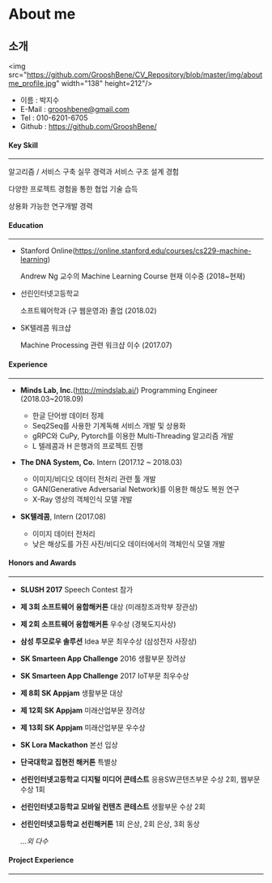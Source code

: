 # About me

## 소개

<img src="https://github.com/GrooshBene/CV_Repository/blob/master/img/aboutme_profile.jpg" width="138" height=212"/>

- 이름 : 박지수
- E-Mail : grooshbene@gmail.com
- Tel : 010-6201-6705
- Github : https://github.com/GrooshBene/

#### Key Skill

------

알고리즘 / 서비스 구축 실무 경력과 서비스 구조 설계 경험

다양한 프로젝트 경험을 통한 협업 기술 습득

상용화 가능한 연구개발 경력

#### Education

------

- Stanford Online(https://online.stanford.edu/courses/cs229-machine-learning)

  Andrew Ng 교수의 Machine Learning Course 현재 이수중 (2018~현재)

- 선린인터넷고등학교

  소프트웨어학과 (구 웹운영과) 졸업 (2018.02)

- SK텔레콤 워크샵

  Machine Processing 관련 워크샵 이수 (2017.07)

#### Experience

------

- **Minds Lab, Inc.**(http://mindslab.ai/) Programming Engineer (2018.03~2018.09)
  - 한글 단어쌍 데이터 정제
  - Seq2Seq를 사용한 기계독해 서비스 개발 및 상용화
  - gRPC와 CuPy, Pytorch를 이용한 Multi-Threading 알고리즘 개발
  - L 텔레콤과 H 은행과의 프로젝트 진행

- **The DNA System, Co.** Intern (2017.12 ~ 2018.03)
  - 이미지/비디오 데이터 전처리 관련 툴 개발
  - GAN(Generative Adversarial Network)를 이용한 해상도 복원 연구
  - X-Ray 영상의 객체인식 모델 개발
- **SK텔레콤**, Intern (2017.08)
  - 이미지 데이터 전처리
  - 낮은 해상도를 가진 사진/비디오 데이터에서의 객체인식 모델 개발

#### Honors and Awards

------

- **SLUSH 2017** Speech Contest 참가

- **제 3회 소프트웨어 융합해커톤** 대상 (미래창조과학부 장관상)

- **제 2회 소프트웨어 융합해커톤** 우수상 (경북도지사상)

- **삼성 투모로우 솔루션** Idea 부문 최우수상 (삼성전자 사장상)

- **SK Smarteen App Challenge** 2016 생활부문 장려상

- **SK Smarteen App Challenge** 2017 IoT부문 최우수상

- **제 8회 SK Appjam** 생활부문 대상

- **제 12회 SK Appjam** 미래산업부문 장려상

- **제 13회 SK Appjam** 미래산업부문 우수상

- **SK Lora Mackathon** 본선 입상

- **단국대학교 집현전 해커톤** 특별상

- **선린인터넷고등학교 디지털 미디어 콘테스트** 응용SW콘텐츠부문 수상 2회, 웹부문 수상 1회

- **선린인터넷고등학교 모바일 컨텐츠 콘테스트** 생활부문 수상 2회

- **선린인터넷고등학교 선린해커톤** 1회 은상, 2회 은상, 3회 동상

  *…외 다수*

#### Project Experience

------

